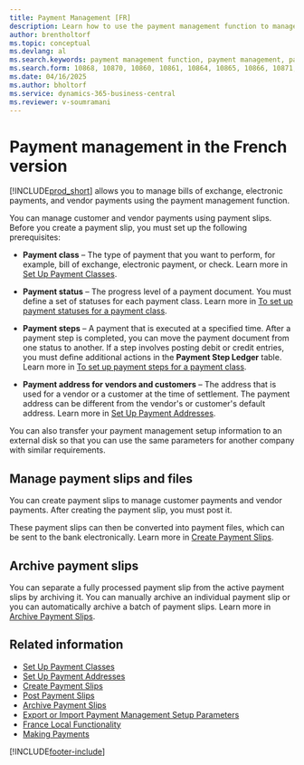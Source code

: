 ```yaml
---
title: Payment Management [FR]
description: Learn how to use the payment management function to manage bills of exchange, electronic payments, and vendor payments in the French version of Business Central.
author: brentholtorf
ms.topic: conceptual
ms.devlang: al
ms.search.keywords: payment management function, payment management, payment class, payment, step, payment status, payment address, archive payment slip, French version
ms.search.form: 10868, 10870, 10860, 10861, 10864, 10865, 10866, 10871, 10872, 10873, 10874, 10877, 10878, 10879, 10869, 10867, 10882, 10880
ms.date: 04/16/2025
ms.author: bholtorf
ms.service: dynamics-365-business-central
ms.reviewer: v-soumramani
---
```


# Payment management in the French version

[!INCLUDE[prod_short](../../includes/prod_short.md)] allows you to manage bills of exchange, electronic payments, and vendor payments using the payment management function.  

You can manage customer and vendor payments using payment slips. Before you create a payment slip, you must set up the following prerequisites:  

- **Payment class** – The type of payment that you want to perform, for example, bill of exchange, electronic payment, or check. Learn more in [Set Up Payment Classes](how-to-set-up-payment-classes.md).  

- **Payment status** – The progress level of a payment document. You must define a set of statuses for each payment class. Learn more in [To set up payment statuses for a payment class](how-to-set-up-payment-classes.md#to-set-up-payment-statuses-for-a-payment-class).  

- **Payment steps** – A payment that is executed at a specified time. After a payment step is completed, you can move the payment document from one status to another. If a step involves posting debit or credit entries, you must define additional actions in the **Payment Step Ledger** table. Learn more in [To set up payment steps for a payment class](how-to-set-up-payment-classes.md#to-set-up-payment-steps-for-a-payment-class).  

- **Payment address for vendors and customers** – The address that is used for a vendor or a customer at the time of settlement. The payment address can be different from the vendor's or customer's default address. Learn more in [Set Up Payment Addresses](how-to-set-up-payment-addresses.md).  

You can also transfer your payment management setup information to an external disk so that you can use the same parameters for another company with similar requirements.  

## Manage payment slips and files

You can create payment slips to manage customer payments and vendor payments. After creating the payment slip, you must post it.  

These payment slips can then be converted into payment files, which can be sent to the bank electronically. Learn more in [Create Payment Slips](how-to-create-payment-slips.md).  

## Archive payment slips

You can separate a fully processed payment slip from the active payment slips by archiving it. You can manually archive an individual payment slip or you can automatically archive a batch of payment slips. Learn more in [Archive Payment Slips](how-to-archive-payment-slips.md).  

## Related information

- [Set Up Payment Classes](how-to-set-up-payment-classes.md)  
- [Set Up Payment Addresses](how-to-set-up-payment-addresses.md)  
- [Create Payment Slips](how-to-create-payment-slips.md)  
- [Post Payment Slips](how-to-post-payment-slips.md)  
- [Archive Payment Slips](how-to-archive-payment-slips.md)  
- [Export or Import Payment Management Setup Parameters](how-to-export-or-import-payment-management-setup-parameters.md)  
- [France Local Functionality](france-local-functionality.md)  
- [Making Payments](../../payables-make-payments.md)  

[!INCLUDE[footer-include](../../includes/footer-banner.md)]
